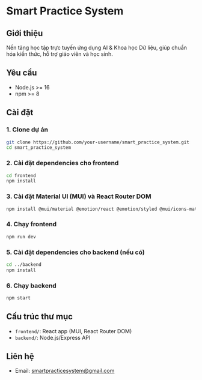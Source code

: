 # Smart Practice System

## Giới thiệu
Nền tảng học tập trực tuyến ứng dụng AI & Khoa học Dữ liệu, giúp chuẩn hóa kiến thức, hỗ trợ giáo viên và học sinh.

## Yêu cầu
- Node.js >= 16
- npm >= 8

## Cài đặt

### 1. Clone dự án
```bash
git clone https://github.com/your-username/smart_practice_system.git
cd smart_practice_system
```

### 2. Cài đặt dependencies cho frontend
```bash
cd frontend
npm install
```

### 3. Cài đặt Material UI (MUI) và React Router DOM
```bash
npm install @mui/material @emotion/react @emotion/styled @mui/icons-material react-router-dom
```

### 4. Chạy frontend
```bash
npm run dev
```

### 5. Cài đặt dependencies cho backend (nếu có)
```bash
cd ../backend
npm install
```

### 6. Chạy backend
```bash
npm start
```

## Cấu trúc thư mục
- `frontend/`: React app (MUI, React Router DOM)
- `backend/`: Node.js/Express API

## Liên hệ
- Email: smartpracticesystem@gmail.com